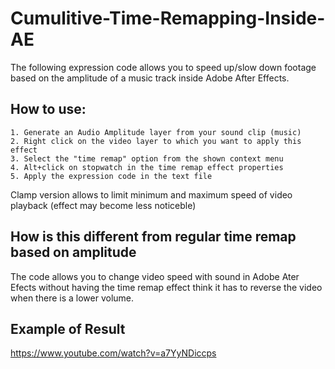 # Cumulitive-Time-Remapping-Inside-AE
The following expression code allows you to speed up/slow down footage based on the amplitude of a music track inside Adobe After Effects.

## How to use:
    1. Generate an Audio Amplitude layer from your sound clip (music)
    2. Right click on the video layer to which you want to apply this effect
    3. Select the "time remap" option from the shown context menu
    4. Alt+click on stopwatch in the time remap effect properties
    5. Apply the expression code in the text file

Clamp version allows to limit minimum and maximum speed of video playback (effect may become less noticeble)

## How is this different from regular time remap based on amplitude
The code allows you to change video speed with sound in Adobe Ater Efects without having the time remap effect think it has to reverse the video when there is a lower volume.

## Example of Result
https://www.youtube.com/watch?v=a7YyNDiccps
